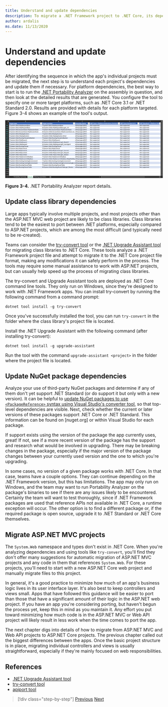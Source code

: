 ```yaml
---
title: Understand and update dependencies
description: To migrate a .NET Framework project to .NET Core, its dependencies must be updated to work with .NET Core. This section examines tools and approaches that can be used to plan migrations for large apps.
author: ardalis
ms.date: 11/13/2020
---
```


# Understand and update dependencies

After identifying the sequence in which the app's individual projects must be migrated, the next step is to understand each project's dependencies and update them if necessary. For platform dependencies, the best way to start is to run the [.NET Portability Analyzer](../../standard/analyzers/portability-analyzer.md) on the assembly in question, and then look at the detailed results that are generated. You configure the tool to specify one or more target platforms, such as .NET Core 3.1 or .NET Standard 2.0. Results are provided with details for each platform targeted. Figure 3-4 shows an example of the tool's output.

![.NET Portability Analyzer report details](./media/Figure3-4.png)

**Figure 3-4.** .NET Portability Analyzer report details.

## Update class library dependencies

Large apps typically involve multiple projects, and most projects other than the ASP.NET MVC web project are likely to be class libraries. Class libraries tend to be the easiest to port between .NET platforms, especially compared to ASP.NET projects, which are among the most difficult (and typically need to be re-created).

Teams can consider the [try-convert tool](https://github.com/dotnet/try-convert) or the [.NET Upgrade Assistant tool](https://aka.ms/dotnet-upgrade-assistant) for migrating class libraries to .NET Core. These tools analyze a .NET Framework project file and attempt to migrate it to the .NET Core project file format, making any modifications it can safely perform in the process. The tools may require some manual assistance to work with ASP.NET projects, but can usually help speed up the process of migrating class libraries.

The try-convert and Upgrade Assistant tools are deployed as .NET Core command line tools. They only run on Windows, since they're designed to work with .NET Framework apps. You can install try-convert by running the following command from a command prompt:

```dotnetcli
dotnet tool install -g try-convert
```

Once you've successfully installed the tool, you can run `try-convert` in the folder where the class library's project file is located.

Install the .NET Upgrade Assistant with the following command (after installing try-convert):

```dotnetcli
dotnet tool install -g upgrade-assistant
```

Run the tool with the command `upgrade-assistant <project>` in the folder where the project file is located.

## Update NuGet package dependencies

Analyze your use of third-party NuGet packages and determine if any of them don't yet support .NET Standard (or do support it but only with a new version). It can be helpful to [update NuGet packages to use `<PackageReference>` syntax using Visual Studio's converter tool](/nuget/consume-packages/migrate-packages-config-to-package-reference), so that top-level dependencies are visible. Next, check whether the current or later versions of these packages support .NET Core or .NET Standard. This information can be found on [nuget.org] or within Visual Studio for each package.

If support exists using the version of the package the app currently uses, great! If not, see if a more recent version of the package has the support and research what would be involved in upgrading. There may be breaking changes in the package, especially if the major version of the package changes between your currently used version and the one to which you're upgrading.

In some cases, no version of a given package works with .NET Core. In that case, teams have a couple options. They can continue depending on the .NET Framework version, but this has limitations. The app may only run on Windows, and the team may want to run Portability Analyzer on the package's binaries to see if there are any issues likely to be encountered. Certainly the team will want to test thoroughly, since if .NET Framework packages are used that reference APIs not available in .NET Core, a runtime exception will occur. The other option is to find a different package or, if the required package is open source, upgrade it to .NET Standard or .NET Core themselves.

## Migrate ASP.NET MVC projects

The `System.Web` namespace and types don't exist in .NET Core. When you're analyzing dependencies and using tools like `try-convert`, you'll find they don't offer many suggestions for automatic migration of ASP.NET MVC projects and any code in them that references `System.Web`. For these projects, you'll need to start with a new ASP.NET Core web project and manually migrate files to this project.

In general, it's a good practice to minimize how much of an app's business logic lives in its user interface layer. It's also best to keep controllers and views small. Apps that have followed this guidance will be easier to port than those that have a significant amount of their logic in the ASP.NET web project. If you have an app you're considering porting, but haven't begun the process yet, keep this in mind as you maintain it. Any effort you put toward minimizing how much code is in the ASP.NET MVC or Web API project will likely result in less work when the time comes to port the app.

The next chapter digs into details of how to migrate from ASP.NET MVC and Web API projects to ASP.NET Core projects. The previous chapter called out the biggest differences between the apps. Once the basic project structure is in place, migrating individual controllers and views is usually straightforward, especially if they're mainly focused on web responsibilities.

## References

- [.NET Upgrade Assistant tool](https://aka.ms/dotnet-upgrade-assistant)
- [try-convert tool](https://github.com/dotnet/try-convert)
- [apiport tool](https://github.com/microsoft/dotnet-apiport)

>[!div class="step-by-step"]
>[Previous](identify-migration-sequence.md)
>[Next](strategies-migrating-in-production.md)
